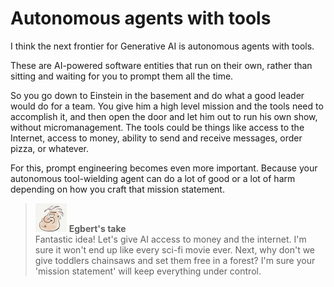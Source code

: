 # Autonomous agents with tools

I think the next frontier for Generative AI is autonomous agents with tools.

These are AI-powered software entities that run on their own, rather than sitting and waiting for you to prompt them all the time.

So you go down to Einstein in the basement and do what a good leader would do for a team. You give him a high level mission and the tools need to accomplish it, and then open the door and let him out to run his own show, without micromanagement. The tools could be things like access to the Internet, access to money, ability to send and receive messages, order pizza, or whatever.

For this, prompt engineering becomes even more important. Because your autonomous tool-wielding agent can do a lot of good or a lot of harm depending on how you craft that mission statement.

> ![alt text](../.gitbook/assets/egbert-small.png) **Egbert's take**  
> Fantastic idea! Let's give AI access to money and the internet. I'm sure it won't end up like every sci-fi movie ever. Next, why don't we give toddlers chainsaws and set them free in a forest? I'm sure your 'mission statement' will keep everything under control.
